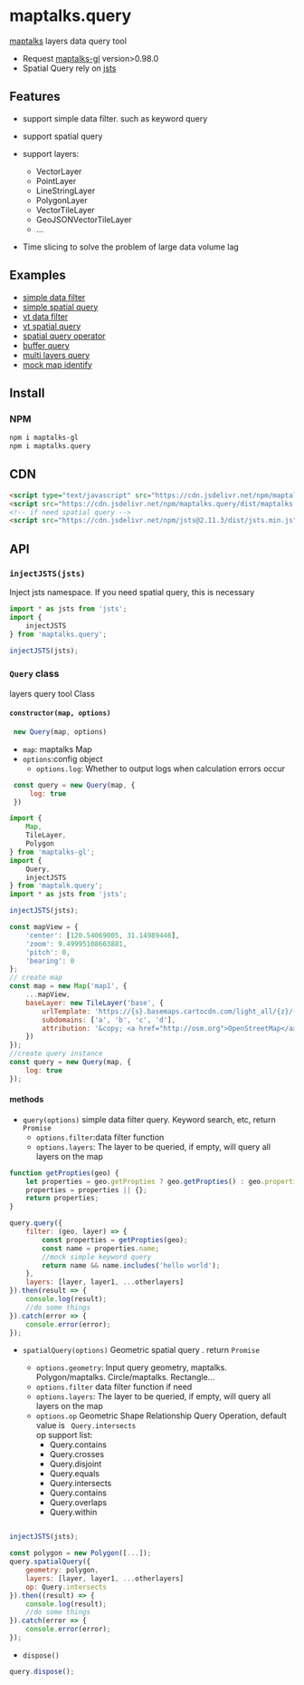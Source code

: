 # maptalks.query

[maptalks](https://github.com/maptalks/maptalks.js) layers data query tool
*  Request [maptalks-gl](https://github.com/maptalks/maptalks-gl-layers) version>0.98.0
*  Spatial Query rely on [jsts](https://github.com/bjornharrtell/jsts)
    

## Features

* support simple data filter. such as keyword query 
* support spatial query
* support layers:
  + VectorLayer
  + PointLayer
  + LineStringLayer
  + PolygonLayer
  + VectorTileLayer
  + GeoJSONVectorTileLayer
  + ...

* Time slicing to solve the problem of large data volume lag

## Examples

* [simple data filter](https://deyihu.github.io/maptalks.query/demo/base.html)
* [simple spatial query](https://deyihu.github.io/maptalks.query/demo/base-spatial.html)
* [vt data filter](https://deyihu.github.io/maptalks.query/demo/vt.html)
* [vt spatial query](https://deyihu.github.io/maptalks.query/demo/vt-spatial.html)
* [spatial query operator](https://deyihu.github.io/maptalks.query/demo/spatial-op.html)
* [buffer query](https://deyihu.github.io/maptalks.query/demo/buffer.html)
* [multi layers query](https://deyihu.github.io/maptalks.query/demo/mutl-layer.html)
* [mock map identify](https://deyihu.github.io/maptalks.query/demo/mock-identify.html)

## Install

### NPM

```sh
npm i maptalks-gl
npm i maptalks.query
```

## CDN

```html
<script type="text/javascript" src="https://cdn.jsdelivr.net/npm/maptalks-gl/dist/maptalks-gl.min.js"></script>
<script src="https://cdn.jsdelivr.net/npm/maptalks.query/dist/maptalks.query.js"></script>
<!-- if need spatial query -->
<script src="https://cdn.jsdelivr.net/npm/jsts@2.11.3/dist/jsts.min.js"></script>

```

## API

### `injectJSTS(jsts)`

Inject jsts namespace. If you need spatial query, this is necessary

```js
import * as jsts from 'jsts';
import {
    injectJSTS
} from 'maptalks.query';

injectJSTS(jsts);
```

### `Query` class

layers query tool Class

#### `constructor(map, options)`

```js
 new Query(map, options)
```

* `map`: maptalks Map
* `options`:config object
  + `options.log`: Whether to output logs when calculation errors occur

```js
 const query = new Query(map, {
     log: true
 })
```

```js
import {
    Map,
    TileLayer,
    Polygon
} from 'maptalks-gl';
import {
    Query,
    injectJSTS
} from 'maptalk.query';
import * as jsts from 'jsts';

injectJSTS(jsts);

const mapView = {
    'center': [120.54069005, 31.14989446],
    'zoom': 9.49995108663881,
    'pitch': 0,
    'bearing': 0
};
// create map
const map = new Map('map1', {
    ...mapView,
    baseLayer: new TileLayer('base', {
        urlTemplate: 'https://{s}.basemaps.cartocdn.com/light_all/{z}/{x}/{y}.png',
        subdomains: ['a', 'b', 'c', 'd'],
        attribution: '&copy; <a href="http://osm.org">OpenStreetMap</a> contributors, &copy; <a href="https://carto.com/">CARTO</a>'
    })
});
//create query instance 
const query = new Query(map, {
    log: true
});
```

#### methods

* `query(options)` simple data filter query. Keyword search, etc, return `Promise`
  + `options.filter`:data filter function
  + `options.layers`: The layer to be queried, if empty, will query all layers on the map

```js
function getPropties(geo) {
    let properties = geo.getPropties ? geo.getPropties() : geo.properties;
    properties = properties || {};
    return properties;
}

query.query({
    filter: (geo, layer) => {
        const properties = getPropties(geo);
        const name = properties.name;
        //mock simple keyword query
        return name && name.includes('hello world');
    },
    layers: [layer, layer1, ...otherlayers]
}).then(result => {
    console.log(result);
    //do some things
}).catch(error => {
    console.error(error);
});
```

* `spatialQuery(options)` Geometric spatial query . return `Promise`

  + `options.geometry`: Input query geometry, maptalks. Polygon/maptalks. Circle/maptalks.
  Rectangle...
  + `options.filter` data filter function if need
  + `options.layers`: The layer to be queried, if empty, will query all layers on the map 
  + `options.op` Geometric Shape Relationship Query Operation, default value is ` Query.intersects`  
    op support list:
    - Query.contains
    - Query.crosses
    - Query.disjoint
    - Query.equals
    - Query.intersects
    - Query.contains
    - Query.overlaps
    - Query.within

```js

injectJSTS(jsts);

const polygon = new Polygon([...]);
query.spatialQuery({
    geometry: polygon,
    layers: [layer, layer1, ...otherlayers]
    op: Query.intersects
}).then((result) => {
    console.log(result);
    //do some things
}).catch(error => {
    console.error(error);
});
```

* `dispose()`

```js
query.dispose();
```
